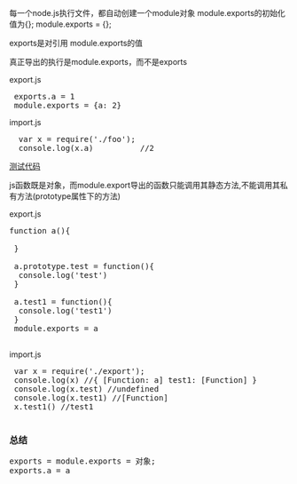 每一个node.js执行文件，都自动创建一个module对象
module.exports的初始化值为{};
module.exports = {};

exports是对引用 module.exports的值

真正导出的执行是module.exports，而不是exports

export.js
<pre>
 exports.a = 1 
 module.exports = {a: 2}
</pre>

import.js
<pre>
  var x = require('./foo');
  console.log(x.a)          //2
</pre>

<a href="">测试代码</a>

js函数既是对象，而module.export导出的函数只能调用其静态方法,不能调用其私有方法(prototype属性下的方法)

export.js
<pre>
function a(){

 }
 
 a.prototype.test = function(){
  console.log('test')
 }

 a.test1 = function(){
  console.log('test1')
 }
 module.exports = a
 </pre>
 
 import.js
 <pre>
 var x = require('./export');
 console.log(x) //{ [Function: a] test1: [Function] }
 console.log(x.test) //undefined
 console.log(x.test1) //[Function]
 x.test1() //test1
 </pre>

<h3>总结</h3>

<pre>
exports = module.exports = 对象;
exports.a = a
</pre>
